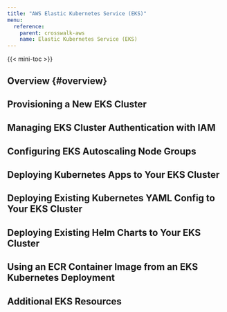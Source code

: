 ```yaml
---
title: "AWS Elastic Kubernetes Service (EKS)"
menu:
  reference:
    parent: crosswalk-aws
    name: Elastic Kubernetes Service (EKS)
---
```


{{< mini-toc >}}

## Overview {#overview}

## Provisioning a New EKS Cluster

## Managing EKS Cluster Authentication with IAM

## Configuring EKS Autoscaling Node Groups

## Deploying Kubernetes Apps to Your EKS Cluster

## Deploying Existing Kubernetes YAML Config to Your EKS Cluster

## Deploying Existing Helm Charts to Your EKS Cluster

## Using an ECR Container Image from an EKS Kubernetes Deployment

## Additional EKS Resources
